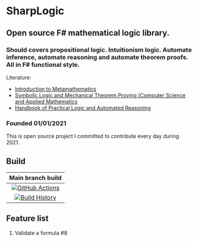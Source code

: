 # SharpLogic

## Open source F# mathematical logic library.

### Should covers propositional logic. Intuitionism logic. Automate inference, automate reasoning and automate theorem proofs. All in F# functional style.

Literature:
* [Introduction to Metamathematics](https://amzn.to/2X9UwH8)
* [Symbolic Logic and Mechanical Theorem Proving (Computer Science and Applied Mathematics](https://amzn.to/39287FK)
* [Handbook of Practical Logic and Automated Reasoning](https://amzn.to/2Mqe0Vz)

### Founded 01/01/2021

This is open source project I committed to contribute every day during 2021.

## Build

Main branch build |
:---: |
[![GitHub Actions](https://github.com/GeorgePlotnikov/SharpLogic/workflows/.NET/badge.svg?branch=main)](https://github.com/GeorgePlotnikov/SharpLogic/workflows/.NET/badge.svg?branch=main) |
[![Build History](https://buildstats.info/github/chart/GeorgePlotnikov/SharpLogic)](https://github.com/GeorgePlotnikov/SharpLogic/actions?query=branch%3Amain) |

## Feature list

1. Validate a formula #8
